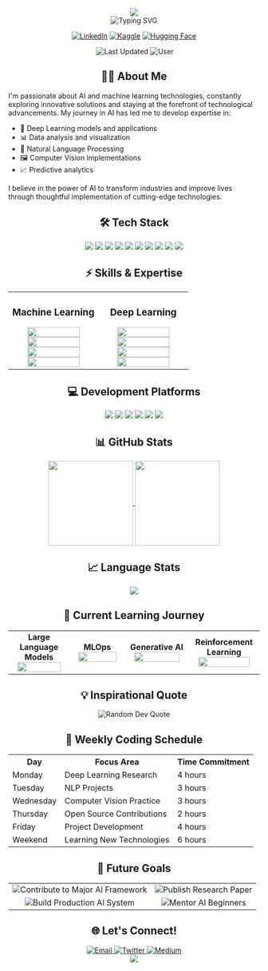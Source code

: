 <div align="center">
  <img src="https://capsule-render.vercel.app/api?type=waving&color=gradient&customColorList=6&height=250&section=header&text=C.%20Emre%20Karataş&fontSize=60&fontAlignY=35&animation=fadeIn&desc=AI%20&%20Machine%20Learning%20Enthusiast&descAlignY=60&descSize=22" />
</div>

<div align="center">
  <img src="https://readme-typing-svg.demolab.com?font=Fira+Code&weight=600&size=30&pause=1000&center=true&vCenter=true&width=600&height=100&lines=AI+Developer;Machine+Learning+Engineer;Data+Science+Enthusiast;Continuous+Learner" alt="Typing SVG" />
</div>

<p align="center">
  <a href="https://www.linkedin.com/in/cihatemrekaratas/"><img src="https://img.shields.io/badge/LinkedIn-0077B5?style=for-the-badge&logo=linkedin&logoColor=white" alt="LinkedIn"/></a>
  <a href="https://kaggle.com/emre21"><img src="https://img.shields.io/badge/Kaggle-20BEFF?style=for-the-badge&logo=kaggle&logoColor=white" alt="Kaggle"/></a>
  <a href="https://huggingface.co/emredeveloper"><img src="https://img.shields.io/badge/🤗%20Hugging%20Face-yellow?style=for-the-badge" alt="Hugging Face"/></a>
</p>

<div align="center">
  <img src="https://komarev.com/ghpvc/?username=emredeveloper&style=flat-square&color=blueviolet" alt=""/>
  <img src="https://img.shields.io/badge/Last%20Updated-2025--03--30-brightgreen?style=flat-square" alt="Last Updated"/>
  <img src="https://img.shields.io/badge/User-emredeveloper-orange?style=flat-square" alt="User"/>
</div>

<h2 align="center">👨‍💻 About Me</h2>

<p align="left">
I'm passionate about AI and machine learning technologies, constantly exploring innovative solutions and staying at the forefront of technological advancements. My journey in AI has led me to develop expertise in:

- 🧠 Deep Learning models and applications
- 📊 Data analysis and visualization
- 🤖 Natural Language Processing
- 🖼️ Computer Vision implementations
- 📈 Predictive analytics

I believe in the power of AI to transform industries and improve lives through thoughtful implementation of cutting-edge technologies.
</p>

<h2 align="center">🛠️ Tech Stack</h2>

<div align="center">
  <img src="https://img.shields.io/badge/Python-3776AB?style=for-the-badge&logo=python&logoColor=white" />
  <img src="https://img.shields.io/badge/TensorFlow-FF6F00?style=for-the-badge&logo=tensorflow&logoColor=white" />
  <img src="https://img.shields.io/badge/PyTorch-EE4C2C?style=for-the-badge&logo=pytorch&logoColor=white" />
  <img src="https://img.shields.io/badge/scikit--learn-F7931E?style=for-the-badge&logo=scikit-learn&logoColor=white" />
  <img src="https://img.shields.io/badge/Pandas-150458?style=for-the-badge&logo=pandas&logoColor=white" />
  <img src="https://img.shields.io/badge/NumPy-013243?style=for-the-badge&logo=numpy&logoColor=white" />
  <img src="https://img.shields.io/badge/Streamlit-FF4B4B?style=for-the-badge&logo=streamlit&logoColor=white" />
  <img src="https://img.shields.io/badge/Transformers-yellow?style=for-the-badge&logo=huggingface&logoColor=white" />
  <img src="https://img.shields.io/badge/FastAPI-009688?style=for-the-badge&logo=fastapi&logoColor=white" />
  <img src="https://img.shields.io/badge/Docker-2496ED?style=for-the-badge&logo=docker&logoColor=white" />
</div>

<h2 align="center">⚡ Skills & Expertise</h2>

<table align="center">
  <tr>
    <td width="50%">
      <h3 align="center">Machine Learning</h3>
      <div align="center">
        <img src="https://img.shields.io/badge/Classification-90%25-brightgreen?style=flat-square" width="80%" />
        <img src="https://img.shields.io/badge/Regression-85%25-green?style=flat-square" width="80%" />
        <img src="https://img.shields.io/badge/Clustering-80%25-yellowgreen?style=flat-square" width="80%" />
        <img src="https://img.shields.io/badge/Dimensionality%20Reduction-75%25-yellow?style=flat-square" width="80%" />
      </div>
    </td>
    <td width="50%">
      <h3 align="center">Deep Learning</h3>
      <div align="center">
        <img src="https://img.shields.io/badge/Neural%20Networks-88%25-brightgreen?style=flat-square" width="80%" />
        <img src="https://img.shields.io/badge/NLP-85%25-green?style=flat-square" width="80%" />
        <img src="https://img.shields.io/badge/Computer%20Vision-82%25-yellowgreen?style=flat-square" width="80%" />
        <img src="https://img.shields.io/badge/Generative%20AI-78%25-yellow?style=flat-square" width="80%" />
      </div>
    </td>
  </tr>
</table>

<h2 align="center">💻 Development Platforms</h2>

<div align="center">
  <img src="https://img.shields.io/badge/Conda-44A833?style=for-the-badge&logo=anaconda&logoColor=white" />
  <img src="https://img.shields.io/badge/Jupyter-F37626?style=for-the-badge&logo=jupyter&logoColor=white" />
  <img src="https://img.shields.io/badge/VS_Code-007ACC?style=for-the-badge&logo=visual-studio-code&logoColor=white" />
  <img src="https://img.shields.io/badge/Kaggle-20BEFF?style=for-the-badge&logo=kaggle&logoColor=white" />
  <img src="https://img.shields.io/badge/Cursor-4285F4?style=for-the-badge&logo=google&logoColor=white" />
  <img src="https://img.shields.io/badge/Google_Colab-F9AB00?style=for-the-badge&logo=google-colab&logoColor=white" />
</div>

<h2 align="center">📊 GitHub Stats</h2>

<div align="center">
  <a href="https://github.com/anuraghazra/github-readme-stats">
    <img height="170" align="center" src="https://github-readme-stats.vercel.app/api?username=emredeveloper&show_icons=true&theme=radical&hide_border=true&count_private=true" />
  </a>
  <a href="https://git.io/streak-stats">
    <img height="170" align="center" src="https://github-readme-streak-stats.herokuapp.com/?user=emredeveloper&theme=radical&hide_border=true" />
  </a>
</div>

<h2 align="center">📈 Language Stats</h2>

<div align="center">
  <a href="https://github.com/anuraghazra/github-readme-stats">
    <img src="https://github-readme-stats.vercel.app/api/top-langs/?username=emredeveloper&layout=compact&theme=radical&hide_border=true" />
  </a>
</div>

<h2 align="center">🌱 Current Learning Journey</h2>

<div align="center">
  <table>
    <tr>
      <td align="center" width="140">
        <b>Large Language Models</b>
        <br />
        <img src="https://img.shields.io/badge/Progress-90%25-brightgreen?style=flat-square" width="90%" />
      </td>
      <td align="center" width="140">
        <b>MLOps</b>
        <br />
        <img src="https://img.shields.io/badge/Progress-75%25-yellow?style=flat-square" width="90%" />
      </td>
      <td align="center" width="140">
        <b>Generative AI</b>
        <br />
        <img src="https://img.shields.io/badge/Progress-80%25-green?style=flat-square" width="90%" />
      </td>
      <td align="center" width="140">
        <b>Reinforcement Learning</b>
        <br />
        <img src="https://img.shields.io/badge/Progress-65%25-orange?style=flat-square" width="90%" />
      </td>
    </tr>
  </table>
</div>

<h2 align="center">💡 Inspirational Quote</h2>

<div align="center">
  <img src="https://quotes-github-readme.vercel.app/api?type=horizontal&theme=radical" alt="Random Dev Quote"/>
</div>

<h2 align="center">📅 Weekly Coding Schedule</h2>

<div align="center">
  <table>
    <tr>
      <th>Day</th>
      <th>Focus Area</th>
      <th>Time Commitment</th>
    </tr>
    <tr>
      <td>Monday</td>
      <td>Deep Learning Research</td>
      <td>4 hours</td>
    </tr>
    <tr>
      <td>Tuesday</td>
      <td>NLP Projects</td>
      <td>3 hours</td>
    </tr>
    <tr>
      <td>Wednesday</td>
      <td>Computer Vision Practice</td>
      <td>3 hours</td>
    </tr>
    <tr>
      <td>Thursday</td>
      <td>Open Source Contributions</td>
      <td>2 hours</td>
    </tr>
    <tr>
      <td>Friday</td>
      <td>Project Development</td>
      <td>4 hours</td>
    </tr>
    <tr>
      <td>Weekend</td>
      <td>Learning New Technologies</td>
      <td>6 hours</td>
    </tr>
  </table>
</div>

<h2 align="center">🎯 Future Goals</h2>

<div align="center">
  <table>
    <tr>
      <td align="center">
        <img src="https://img.shields.io/badge/Goal-Contribute_to_Major_AI_Framework-blueviolet?style=for-the-badge" alt="Contribute to Major AI Framework"/>
      </td>
      <td align="center">
        <img src="https://img.shields.io/badge/Goal-Publish_Research_Paper-blue?style=for-the-badge" alt="Publish Research Paper"/>
      </td>
    </tr>
    <tr>
      <td align="center">
        <img src="https://img.shields.io/badge/Goal-Build_Production_AI_System-green?style=for-the-badge" alt="Build Production AI System"/>
      </td>
      <td align="center">
        <img src="https://img.shields.io/badge/Goal-Mentor_AI_Beginners-orange?style=for-the-badge" alt="Mentor AI Beginners"/>
      </td>
    </tr>
  </table>
</div>

<h2 align="center">🌐 Let's Connect!</h2>

<div align="center">
  <a href="mailto:your.email@example.com">
    <img src="https://img.shields.io/badge/Email-D14836?style=for-the-badge&logo=gmail&logoColor=white" alt="Email"/>
  </a>
  <a href="https://twitter.com/your_handle">
    <img src="https://img.shields.io/badge/Twitter-1DA1F2?style=for-the-badge&logo=twitter&logoColor=white" alt="Twitter"/>
  </a>
  <a href="https://medium.com/@your_medium">
    <img src="https://img.shields.io/badge/Medium-12100E?style=for-the-badge&logo=medium&logoColor=white" alt="Medium"/>
  </a>
</div>

<div align="center">
  <img src="https://capsule-render.vercel.app/api?type=waving&color=gradient&customColorList=6&height=150&section=footer&animation=fadeIn" />
</div>
